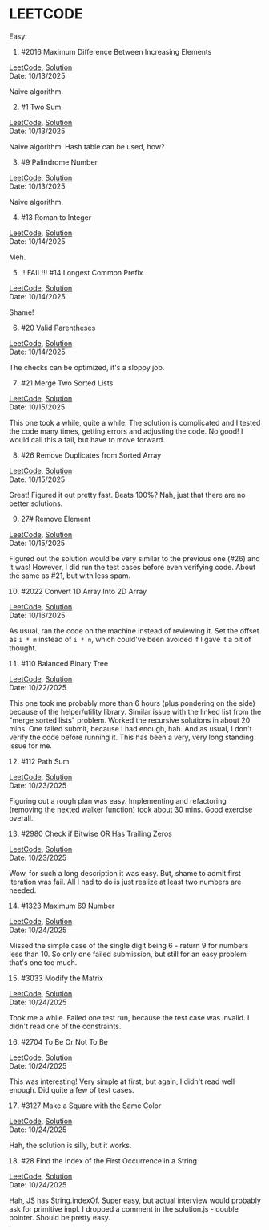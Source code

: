 
LEETCODE
========

Easy:

1. #2016 Maximum Difference Between Increasing Elements

[LeetCode](https://leetcode.com/problems/maximum-difference-between-increasing-elements/),
[Solution](./solutions/2016/solution.js)\
Date: 10/13/2025

Naive algorithm.

2. #1 Two Sum

[LeetCode](https://leetcode.com/problems/two-sum/),
[Solution](./solutions/1/solution.js)\
Date: 10/13/2025

Naive algorithm.
Hash table can be used, how?

3. #9 Palindrome Number

[LeetCode](https://leetcode.com/problems/palindrome-number),
[Solution](./solutions/9/solution.js)\
Date: 10/13/2025

Naive algorithm.

4. #13 Roman to Integer

[LeetCode](https://leetcode.com/problems/roman-to-integer),
[Solution](./solutions/13/solution.js)\
Date: 10/14/2025

Meh.

5. !!!FAIL!!! #14 Longest Common Prefix

[LeetCode](https://leetcode.com/problems/longest-common-prefix),
[Solution](./solutions/14/solution.js)\
Date: 10/14/2025

Shame!

6. #20 Valid Parentheses

[LeetCode](https://leetcode.com/problems/valid-parentheses/),
[Solution](./solutions/20/solution.js)\
Date: 10/14/2025

The checks can be optimized, it's a sloppy job.

7. #21 Merge Two Sorted Lists

[LeetCode](https://leetcode.com/problems/merge-two-sorted-lists),
[Solution](./solutions/21/solution.js)\
Date: 10/15/2025

This one took a while, quite a while. The solution is complicated and
I tested the code many times, getting errors and adjusting the code.
No good! I would call this a fail, but have to move forward.

8. #26 Remove Duplicates from Sorted Array

[LeetCode](https://leetcode.com/problems/remove-duplicates-from-sorted-array),
[Solution](./solutions/26/solution.js)\
Date: 10/15/2025

Great! Figured it out pretty fast. Beats 100%? Nah, just that there are no better solutions.

9. 27# Remove Element

[LeetCode](https://leetcode.com/problems/remove-element),
[Solution](./solutions/27/solution.js)\
Date: 10/15/2025

Figured out the solution would be very similar to the previous one (#26) and it was!
However, I did run the test cases before even verifying code. About the same as #21,
but with less spam.

10. #2022 Convert 1D Array Into 2D Array

[LeetCode](https://leetcode.com/problems/convert-1d-array-into-2d-array),
[Solution](./solutions/2022/solution.js)\
Date: 10/16/2025

As usual, ran the code on the machine instead of reviewing it.
Set the offset as `i * m` instead of `i * n`, which could've been avoided if I gave it a bit of thought.

11. #110 Balanced Binary Tree

[LeetCode](https://leetcode.com/problems/balanced-binary-tree/),
[Solution](./solutions/110/solution.js)\
Date: 10/22/2025

This one took me probably more than 6 hours (plus pondering on the side) because of the helper/utility library. Similar issue with the linked list from the "merge sorted lists" problem.
Worked the recursive solutions in about 20 mins. One failed submit, because I had enough, hah. And as usual, I don't verify the code before running it. This has been a very, very long standing issue for me.

12. #112 Path Sum

[LeetCode](https://leetcode.com/problems/path-sum/),
[Solution](./solutions/112/solution.js)\
Date: 10/23/2025

Figuring out a rough plan was easy. Implementing and refactoring (removing the nexted walker function) took about 30 mins.
Good exercise overall.

13. #2980 Check if Bitwise OR Has Trailing Zeros

[LeetCode](https://leetcode.com/problems/check-if-bitwise-or-has-trailing-zeros),
[Solution](./solutions/2980/solution.js)\
Date: 10/23/2025

Wow, for such a long description it was easy. But, shame to admit first iteration was fail. All I had to do is just realize at least two numbers are needed.

14. #1323 Maximum 69 Number

[LeetCode](https://leetcode.com/problems/maximum-69-number),
[Solution](./solutions/1323/solution.js)\
Date: 10/24/2025

Missed the simple case of the single digit being 6 - return 9 for numbers less than 10.
So only one failed submission, but still for an easy problem that's one too much.

15. #3033 Modify the Matrix

[LeetCode](https://leetcode.com/problems/modify-the-matrix),
[Solution](./solutions/3033/solution.js)\
Date: 10/24/2025

Took me a while. Failed one test run, because the test case was invalid. I didn't read one of the constraints.

16. #2704 To Be Or Not To Be

[LeetCode](https://leetcode.com/problems/to-be-or-not-to-be),
[Solution](./solutions/2704/solution.js)\
Date: 10/24/2025

This was interesting! Very simple at first, but again, I didn't read well enough. Did quite a few of test cases.

17. #3127 Make a Square with the Same Color

[LeetCode](https://leetcode.com/problems/make-a-square-with-the-same-color),
[Solution](./solutions/3127/solution.js)\
Date: 10/24/2025

Hah, the solution is silly, but it works.

18. #28 Find the Index of the First Occurrence in a String

[LeetCode](https://leetcode.com/problems/find-the-index-of-the-first-occurrence-in-a-string),
[Solution](./solutions/28/solution.js)\
Date: 10/24/2025

Hah, JS has String.indexOf. Super easy, but actual interview would probably ask for primitive impl.
I dropped a comment in the solution.js - double pointer. Should be pretty easy.

